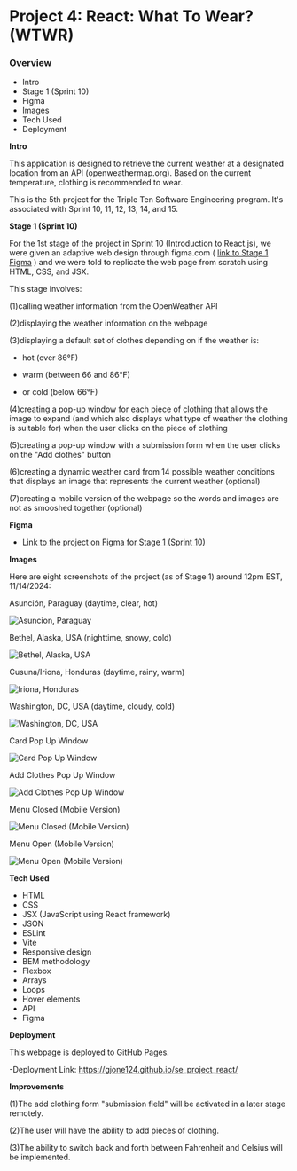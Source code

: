 # Project 4: React: What To Wear? (WTWR)

### Overview

- Intro
- Stage 1 (Sprint 10)
- Figma
- Images
- Tech Used
- Deployment

**Intro**

This application is designed to retrieve the current weather at a designated location from an API (openweathermap.org). Based on the current temperature, clothing is recommended to wear.

This is the 5th project for the Triple Ten Software Engineering program. It's associated with Sprint 10, 11, 12, 13, 14, and 15.

**Stage 1 (Sprint 10)**

For the 1st stage of the project in Sprint 10 (Introduction to React.js), we were given an adaptive web design through figma.com ( [link to Stage 1 Figma](https://www.figma.com/file/F03bTb81Pw8IDPj5Y9rc5i/Sprint-10-%7C-WTWR) ) and we were told to replicate the web page from scratch using HTML, CSS, and JSX.

This stage involves:

(1)calling weather information from the OpenWeather API

(2)displaying the weather information on the webpage

(3)displaying a default set of clothes depending on if the weather is:

- hot (over 86&deg;F)

- warm (between 66 and 86&deg;F)

- or cold (below 66&deg;F)

(4)creating a pop-up window for each piece of clothing that allows the image to expand (and which also displays what type of weather the clothing is suitable for) when the user clicks on the piece of clothing

(5)creating a pop-up window with a submission form when the user clicks on the "Add clothes" button

(6)creating a dynamic weather card from 14 possible weather conditions that displays an image that represents the current weather (optional)

(7)creating a mobile version of the webpage so the words and images are not as smooshed together (optional)

**Figma**

- [Link to the project on Figma for Stage 1 (Sprint 10)](https://www.figma.com/file/F03bTb81Pw8IDPj5Y9rc5i/Sprint-10-%7C-WTWR)

**Images**

Here are eight screenshots of the project (as of Stage 1) around 12pm EST, 11/14/2024:

Asunción, Paraguay (daytime, clear, hot)

<div display="flex"><img align="center" alt="Asuncion, Paraguay" src="./src/assets/screenshots/Asuncion, Paraguay.png" /></div>

Bethel, Alaska, USA (nighttime, snowy, cold)

<div display="flex"><img align="center" alt="Bethel, Alaska, USA" src="./src/assets/screenshots/Bethel, Alaska, USA.png" /></div>

Cusuna/Iriona, Honduras (daytime, rainy, warm)

<div display="flex"><img align="center" alt="Iriona, Honduras" src="./src/assets/screenshots/Iriona, Honduras.png" /></div>

Washington, DC, USA (daytime, cloudy, cold)

<div display="flex"><img align="center" alt="Washington, DC, USA" src="./src/assets/screenshots/Washington, DC, USA.png" /></div>

Card Pop Up Window

<div display="flex"><img align="center" alt="Card Pop Up Window" src="./src/assets/screenshots/Card Pop Up Window.png" /></div>

Add Clothes Pop Up Window

<div display="flex"><img align="center" alt="Add Clothes Pop Up Window" src="./src/assets/screenshots/Add Clothes Pop Up Window.png" /></div>

Menu Closed (Mobile Version)

<div display="flex"><img align="center" alt="Menu Closed (Mobile Version)" src="./src/assets/screenshots/Menu Closed (Mobile Version).png" /></div>

Menu Open (Mobile Version)

<div display="flex"><img align="center" alt="Menu Open (Mobile Version)" src="./src/assets/screenshots/Menu Open (Mobile Version).png" /></div>

**Tech Used**

- HTML
- CSS
- JSX (JavaScript using React framework)
- JSON
- ESLint
- Vite
- Responsive design
- BEM methodology
- Flexbox
- Arrays
- Loops
- Hover elements
- API
- Figma

**Deployment**

This webpage is deployed to GitHub Pages.

-Deployment Link: https://gjone124.github.io/se_project_react/

**Improvements**

(1)The add clothing form "submission field" will be activated in a later stage remotely.

(2)The user will have the ability to add pieces of clothing.

(3)The ability to switch back and forth between Fahrenheit and Celsius will be implemented.
